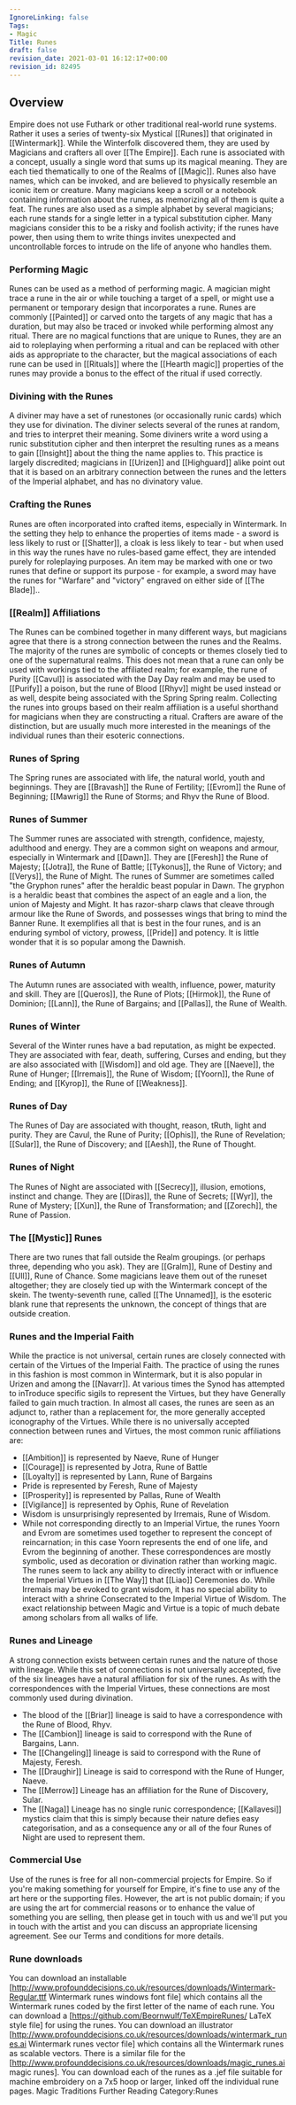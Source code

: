 ```yaml
---
IgnoreLinking: false
Tags:
- Magic
Title: Runes
draft: false
revision_date: 2021-03-01 16:12:17+00:00
revision_id: 82495
---
```


## Overview
Empire does not use Futhark or other traditional real-world rune systems. Rather it uses a series of twenty-six Mystical [[Runes]] that originated in [[Wintermark]]. While the Winterfolk discovered them, they are used by Magicians and crafters all over [[The Empire]].
Each rune is associated with a concept, usually a single word that sums up its magical meaning. They are each tied thematically to one of the Realms of [[Magic]]. Runes also have names, which can be invoked, and are believed to physically resemble an iconic item or creature. Many magicians keep a scroll or a notebook containing information about the runes, as memorizing all of them is quite a feat.
The runes are also used as a simple alphabet by several magicians; each rune stands for a single letter in a typical substitution cipher. Many magicians consider this to be a risky and foolish activity; if the runes have power, then using them to write things invites unexpected and uncontrollable forces to intrude on the life of anyone who handles them.
### Performing Magic
Runes can be used as a method of performing magic. A magician might trace a rune in the air or while touching a target of a spell, or might use a permanent or temporary design that incorporates a rune. Runes are commonly [[Painted]] or carved onto the targets of any magic that has a duration, but may also be traced or invoked while performing almost any ritual.
There are no magical functions that are unique to Runes, they are an aid to roleplaying when performing a ritual and can be replaced with other aids as appropriate to the character, but the magical associations of each rune can be used in [[Rituals]] where the [[Hearth magic]] properties of the runes may provide a bonus to the effect of the ritual if used correctly.
### Divining with the Runes
A diviner may have a set of runestones (or occasionally runic cards) which they use for divination. The diviner selects several of the runes at random, and tries to interpret their meaning. Some diviners write a word using a runic substitution cipher and then interpret the resulting runes as a means to gain [[Insight]] about the thing the name applies to. This practice is largely discredited; magicians in [[Urizen]] and [[Highguard]] alike point out that it is based on an arbitrary connection between the runes and the letters of the Imperial alphabet, and has no divinatory value.
### Crafting the Runes
Runes are often incorporated into crafted items, especially in Wintermark. In the setting they help to enhance the properties of items made - a sword is less likely to rust or [[Shatter]], a cloak is less likely to tear - but when used in this way the runes have no rules-based game effect, they are intended purely for roleplaying purposes.
An item may be marked with one or two runes that define or support its purpose - for example, a sword may have the runes for "Warfare" and "victory" engraved on either side of [[The Blade]]..
### [[Realm]] Affiliations
The Runes can be combined together in many different ways, but magicians agree that there is a strong connection between the runes and the Realms. The majority of the runes are symbolic of concepts or themes closely tied to one of the supernatural realms. This does not mean that a rune can only be used with workings tied to the affiliated realm; for example, the rune of Purity [[Cavul]] is associated with the Day Day realm and may be used to [[Purify]] a poison, but the rune of Blood [[Rhyv]] might be used instead or as well, despite being associated with the Spring Spring realm. Collecting the runes into groups based on their realm affiliation is a useful shorthand for magicians when they are constructing a ritual. Crafters are aware of the distinction, but are usually much more interested in the meanings of the individual runes than their esoteric connections.
### Runes of Spring
The Spring runes are associated with life, the natural world, youth and beginnings. They are [[Bravash]] the Rune of Fertility; [[Evrom]] the Rune of Beginning; [[Mawrig]] the Rune of Storms; and Rhyv the Rune of Blood.
### Runes of Summer
The Summer runes are associated with strength, confidence, majesty, adulthood and energy. They are a common sight on weapons and armour, especially in Wintermark and [[Dawn]]. They are [[Feresh]] the Rune of Majesty; [[Jotra]], the Rune of Battle; [[Tykonus]], the Rune of Victory; and [[Verys]], the Rune of Might. The runes of Summer are sometimes called "the Gryphon runes" after the heraldic beast popular in Dawn.
The gryphon is a heraldic beast that combines the aspect of an eagle and a lion, the union of Majesty and Might. It has razor-sharp claws that cleave through armour like the Rune of Swords, and possesses wings that bring to mind the Banner Rune. It exemplifies all that is best in the four runes, and is an enduring symbol of victory, prowess, [[Pride]] and potency. It is little wonder that it is so popular among the Dawnish.
### Runes of Autumn
The Autumn runes are associated with wealth, influence, power, maturity and skill. They are [[Queros]], the Rune of Plots; [[Hirmok]], the Rune of Dominion; [[Lann]], the Rune of Bargains; and [[Pallas]], the Rune of Wealth.
### Runes of Winter
Several of the Winter runes have a bad reputation, as might be expected. They are associated with fear, death, suffering, Curses and ending, but they are also associated with [[Wisdom]] and old age. They are [[Naeve]], the Rune of Hunger; [[Irremais]], the Rune of Wisdom; [[Yoorn]], the Rune of Ending; and [[Kyrop]], the Rune of [[Weakness]].
### Runes of Day
The Runes of Day are associated with thought, reason, tRuth, light and purity. They are Cavul, the Rune of Purity; [[Ophis]], the Rune of Revelation; [[Sular]], the Rune of Discovery; and [[Aesh]], the Rune of Thought.
### Runes of Night
The Runes of Night are associated with [[Secrecy]], illusion, emotions, instinct and change. They are [[Diras]], the Rune of Secrets; [[Wyr]], the Rune of Mystery; [[Xun]], the Rune of Transformation; and [[Zorech]], the Rune of Passion.
### The [[Mystic]] Runes
There are two runes that fall outside the Realm groupings. (or perhaps three, depending who you ask). They are [[Gralm]], Rune of Destiny and [[Ull]], Rune of Chance. Some magicians leave them out of the runeset altogether; they are closely tied up with the Wintermark concept of the skein. The twenty-seventh rune, called [[The Unnamed]], is the esoteric blank rune that represents the unknown, the concept of things that are outside creation.
### Runes and the Imperial Faith
While the practice is not universal, certain runes are closely connected with certain of the Virtues of the Imperial Faith. The practice of using the runes in this fashion is most common in Wintermark, but it is also popular in Urizen and among the [[Navarr]]. At various times the Synod has attempted to inTroduce specific sigils to represent the Virtues, but they have Generally failed to gain much traction. In almost all cases, the runes are seen as an adjunct to, rather than a replacement for, the more generally accepted iconography of the Virtues.
While there is no universally accepted connection between runes and Virtues, the most common runic affiliations are:
* [[Ambition]] is represented by Naeve, Rune of Hunger
* [[Courage]] is represented by Jotra, Rune of Battle
* [[Loyalty]] is represented by Lann, Rune of Bargains
* Pride is represented by Feresh, Rune of Majesty
* [[Prosperity]] is represented by Pallas, Rune of Wealth
* [[Vigilance]] is represented by Ophis, Rune of Revelation
* Wisdom is unsurprisingly represented by Irremais, Rune of Wisdom.
* While not corresponding directly to an Imperial Virtue, the runes Yoorn and Evrom are sometimes used together to represent the concept of reincarnation; in this case Yoorn represents the end of one life, and Evrom the beginning of another.
These correspondences are mostly symbolic, used as decoration or divination rather than working magic. The runes seem to lack any ability to directly interact with or influence the Imperial Virtues in [[The Way]] that [[Liao]] Ceremonies do. While Irremais may be evoked to grant wisdom, it has no special ability to interact with a shrine Consecrated to the Imperial Virtue of Wisdom. The exact relationship between Magic and Virtue is a topic of much debate among scholars from all walks of life.
### Runes and Lineage
A strong connection exists between certain runes and the nature of those with lineage. While this set of connections is not universally accepted, five of the six lineages have a natural affiliation for six of the runes. As with the correspondences with the Imperial Virtues, these connections are most commonly used during divination.
* The blood of the [[Briar]] lineage is said to have a correspondence with the Rune of Blood, Rhyv. 
* The [[Cambion]] lineage is said to correspond with the Rune of Bargains, Lann.
* The [[Changeling]] lineage is said to correspond with the Rune of Majesty, Feresh. 
* The [[Draughir]] Lineage is said to correspond with the Rune of Hunger, Naeve.
* The [[Merrow]] Lineage has an affiliation for the Rune of Discovery, Sular.
* The [[Naga]] Lineage has no single runic correspondence; [[Kallavesi]] mystics claim that this is simply because their nature defies easy categorisation, and as a consequence any or all of the four Runes of Night are used to represent them.
### Commercial Use
Use of the runes is free for all non-commercial projects for Empire. So if you're making something for yourself for Empire, it's fine to use any of the art here or the supporting files.
However, the art is not public domain; if you are using the art for commercial reasons or to enhance the value of something you are selling, then please get in touch with us and we'll put you in touch with the artist and you can discuss an appropriate licensing agreement. See our Terms and conditions for more details.
### Rune downloads
You can download an installable [http://www.profounddecisions.co.uk/resources/downloads/Wintermark-Regular.ttf Wintermark runes windows font file] which contains all the Wintermark runes coded by the first letter of the name of each rune.
You can download a [https://github.com/Beornwulf/TeXEmpireRunes/ LaTeX style file] for using the runes.
You can download an illustrator [http://www.profounddecisions.co.uk/resources/downloads/wintermark_runes.ai Wintermark runes vector file] which contains all the Wintermark runes as scalable vectors. There is a similar file for the [http://www.profounddecisions.co.uk/resources/downloads/magic_runes.ai  magic runes].
You can download each of the runes as a .jef file suitable for machine embroidery on a 7x5 hoop or larger, linked off the individual rune pages.
Magic Traditions Further Reading
Category:Runes